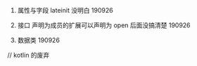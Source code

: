 1.  属性与字段 lateinit 没明白  190926

2. 接口   声明为成员的扩展可以声明为 open 后面没搞清楚  190926 

3. 数据类      190926  




// kotlin 的废弃

